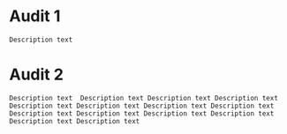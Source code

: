 # Audit 1
    Description text

# Audit 2
    Description text  Description text Description text Description text Description text Description text Description text Description text Description text Description text Description text Description text Description text Description text